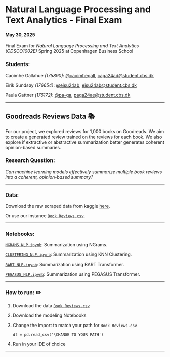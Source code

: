 # Natural Language Processing and Text Analytics - Final Exam

#### May 30, 2025

Final Exam for _Natural Language Processing and Text Analytics (CDSCO1002E)_ Spring 2025 at Copenhagen Business School

### Students:

Caoimhe Gallahue _(175890)_: [@caoimhegall](https://www.github.com/caoimhegall), caga24ad@student.cbs.dk

Eirik Sundsøy _(176654)_: [@eisu24ab](https://www.github.com/eisu24ab), eisu24ab@student.cbs.dk

Paula Gattner _(176172)_: [@pa-ga](https://www.github.com/pa-ga), paga24ae@student.cbs.dk

______________________________________________________________________________________________

## Goodreads Reviews Data :books:
For our project, we explored reviews for 1,000 books on Goodreads. We aim to create a generated review trained on the reviews for each book. We also explore if extractive or abstractive summarization better generates coherent opinion-based summaries.

### Research Question:
_Can machine learning models effectively summarize multiple book reviews into a coherent, opinion-based summary?_

______________________________________________________________________________________________
### Data:
Download the raw scraped data from kaggle [here](https://www.kaggle.com/datasets/beridzeg45/book-reviews/data). 

Or use our instance [`Book Reviews.csv`](https://github.com/caoimhegall/CBS-NLP-Final/blob/main/data/Book%20Reviews.csv.zip).

______________________________________________________________________________________________
### Notebooks:
[`NGRAMS_NLP.ipynb`](https://github.com/caoimhegall/CBS-NLP-Final/blob/main/src/NGRAMS_NLP.ipynb): Summarization using NGrams. 

[`CLUSTERING_NLP.ipynb`](https://github.com/caoimhegall/CBS-NLP-Final/blob/main/src/CLUSTERING_NLP.ipynb): Summarization using KNN Clustering.

[`BART_NLP.ipynb`](https://github.com/caoimhegall/CBS-NLP-Final/blob/main/src/BART_NLP.ipynb): Summarization using BART Transformer.

[`PEGASUS_NLP.ipynb`](https://github.com/caoimhegall/CBS-NLP-Final/blob/main/src/PEGASUS_NLP.ipynb): Summarization using PEGASUS Transformer.

______________________________________________________________________________________________
### How to run: :pencil2:
1. Download the data [`Book Reviews.csv`](https://github.com/caoimhegall/CBS-NLP-Final/blob/main/data/Book%20Reviews.csv.zip)
2. Download the modeling Notebooks
3. Change the import to match your path for `Book Reviews.csv`

   ```df = pd.read_csv('\CHANGE TO YOUR PATH')```
5. Run in your IDE of choice

______________________________________________________________________________________________
